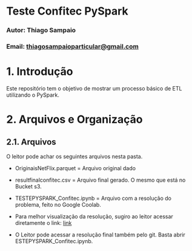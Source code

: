 # Teste Confitec PySpark
### Autor: Thiago Sampaio
### Email: thiagosampaioparticular@gmail.com

# 1. Introdução

Este repositório tem o objetivo de mostrar um processo básico de ETL utilizando o PySpark.

# 2. Arquivos e Organização

## 2.1. Arquivos

O leitor pode achar os seguintes arquivos nesta pasta.
- OriginaisNetFlix.parquet = Arquivo original dado
- resultfinalconfitec.csv = Arquivo final gerado. O mesmo que está no Bucket s3.
- TESTEPYSPARK_Confitec.ipynb = Arquivo com a resolução do problema, feito no Google Coolab.

- Para melhor visualização da resolução, sugiro ao leitor acessar diretamente o link:
[link](https://colab.research.google.com/github/ThiagSampaio/teste_confitec/blob/master/pyspark/TESTEPYSPARK_Confitec.ipynb)
- O Leitor pode acessar a resolução final também pelo git. Basta abrir ESTEPYSPARK_Confitec.ipynb.
